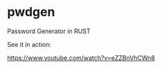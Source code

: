 # pwdgen
Password Generator in RUST

See it in action:

https://www.youtube.com/watch?v=eZZBnVhCWn8
